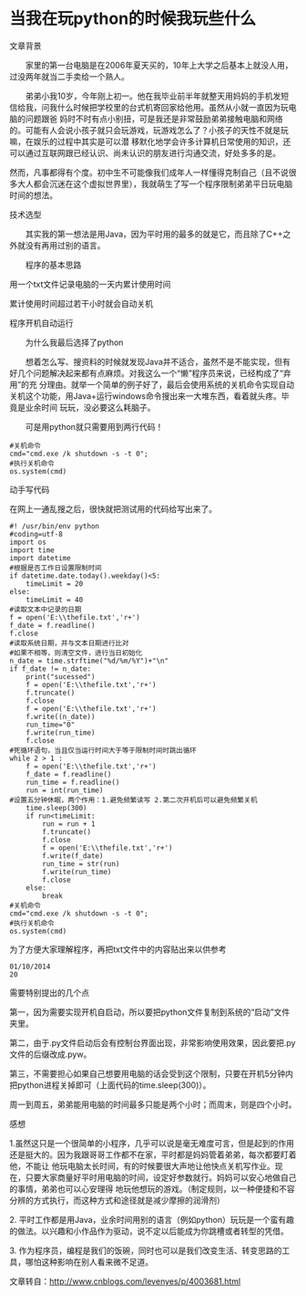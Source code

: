# 当我在玩python的时候我玩些什么

文章背景

　　家里的第一台电脑是在2006年夏天买的，10年上大学之后基本上就没人用，过没两年就当二手卖给一个熟人。

　　弟弟小我10岁，今年刚上初一。他在我毕业前半年就整天用妈妈的手机发短信给我，问我什么时候把学校里的台式机寄回家给他用。虽然从小就一直因为玩电脑的问题跟爸
妈时不时有点小别扭，可是我还是非常鼓励弟弟接触电脑和网络的。可能有人会说小孩子就只会玩游戏，玩游戏怎么了？小孩子的天性不就是玩嘛，在娱乐的过程中其实是可以潜
移默化地学会许多计算机日常使用的知识，还可以通过互联网跟已经认识、尚未认识的朋友进行沟通交流，好处多多的是。

然而，凡事都得有个度。初中生不可能像我们成年人一样懂得克制自己（且不说很多大人都会沉迷在这个虚拟世界里），我就萌生了写一个程序限制弟弟平日玩电脑时间的想法。

技术选型

　　其实我的第一想法是用Java，因为平时用的最多的就是它，而且除了C++之外就没有再用过别的语言。

　　程序的基本思路

用一个txt文件记录电脑的一天内累计使用时间

累计使用时间超过若干小时就会自动关机

程序开机自动运行

　　为什么我最后选择了python

　　想着怎么写、搜资料的时候就发现Java并不适合，虽然不是不能实现，但有好几个问题解决起来都有点麻烦。对我这么一个“懒”程序员来说，已经构成了“弃用”的充
分理由。就举一个简单的例子好了，最后会使用系统的关机命令实现自动关机这个功能，用Java+运行windows命令搜出来一大堆东西，看着就头疼。毕竟是业余时间
玩玩，没必要这么耗脑子。

　　可是用python就只需要用到两行代码！

    
    
    #关机命令       
    cmd="cmd.exe /k shutdown -s -t 0";
    #执行关机命令
    os.system(cmd)

动手写代码

在网上一通乱搜之后，很快就把测试用的代码给写出来了。

    
    
    #! /usr/bin/env python
    #coding=utf-8
    import os 
    import time   
    import datetime   
    #根据是否工作日设置限制时间
    if datetime.date.today().weekday()<5:
        timeLimit = 20
    else:
        timeLimit = 40
    #读取文本中记录的日期
    f = open('E:\\thefile.txt','r+')
    f_date = f.readline()
    f.close
    #读取系统日期，并与文本日期进行比对
    #如果不相等，则清空文件，进行当日初始化
    n_date = time.strftime("%d/%m/%Y")+"\n"
    if f_date != n_date:
        print("sucessed")
        f = open('E:\\thefile.txt','r+')
        f.truncate()
        f.close
        f = open('E:\\thefile.txt','r+')
        f.write((n_date))
        run_time="0"
        f.write(run_time)
        f.close
    #死循环语句，当且仅当运行时间大于等于限制时间时跳出循环
    while 2 > 1 :
        f = open('E:\\thefile.txt','r+')
        f_date = f.readline()
        run_time = f.readline()
        run = int(run_time)
    #设置五分钟休眠，两个作用：1.避免频繁读写 2.第二次开机后可以避免频繁关机
        time.sleep(300)
        if run<timeLimit:
            run = run + 1
            f.truncate()
            f.close
            f = open('E:\\thefile.txt','r+')
            f.write(f_date)
            run_time = str(run)
            f.write(run_time)
            f.close
        else:
            break
    #关机命令       
    cmd="cmd.exe /k shutdown -s -t 0";
    #执行关机命令
    os.system(cmd)

  

为了方便大家理解程序，再把txt文件中的内容贴出来以供参考

    
    
    
    01/10/2014
    20

需要特别提出的几个点

第一，因为需要实现开机自启动，所以要把python文件复制到系统的“启动”文件夹里。

第二，由于.py文件启动后会有控制台界面出现，非常影响使用效果，因此要把.py文件的后缀改成.pyw。

第三，不需要担心如果自己想要用电脑的话会受到这个限制，只要在开机5分钟内把python进程关掉即可（上面代码的time.sleep(300)）。

  

周一到周五，弟弟能用电脑的时间最多只能是两个小时；而周末，则是四个小时。

感想

1.虽然这只是一个很简单的小程序，几乎可以说是毫无难度可言，但是起到的作用还是挺大的。因为我跟哥哥工作都不在家，平时都是妈妈管着弟弟，每次都要盯着他，不能让
他玩电脑太长时间，有的时候要很大声地让他快点关机写作业。现在，只要大家商量好平时用电脑的时间，设定好参数就行。妈妈可以安心地做自己的事情，弟弟也可以心安理得
地玩他想玩的游戏。（制定规则，以一种便捷和不容分辨的方式执行，而这种方式和途径就是减少摩擦的润滑剂）

2\. 平时工作都是用Java，业余时间用别的语言（例如python）玩玩是一个蛮有趣的做法。以兴趣和小作品作为驱动，说不定以后能成为你跳槽或者转型的凭借。

3\. 作为程序员，编程是我们的饭碗，同时也可以是我们改变生活、转变思路的工具，哪怕这种影响在别人看来微不足道。

  

文章转自：http://www.cnblogs.com/levenyes/p/4003681.html

